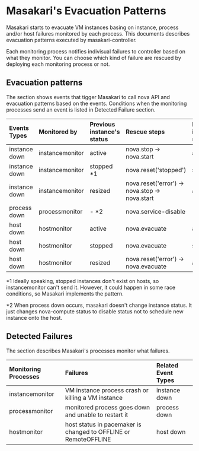 # Masakari's Evacuation Patterns

Masakari starts to evacuate VM instances basing on instance, process and/or
host failures monitored by each process. This documents describes evacuation
patterns executed by masakari-controller.

Each monitoring process notifies indivisual failures to controller based on
what they monitor.
You can choose which kind of failure are rescued by deploying each monitoring
process or not.

## Evacuation patterns

The section shows events that tigger Masakari to call nova API and evacuation patterns
based on the events.
Conditions when the monitoring processes send an event is listed in Detected Failure section.

| Events Types | Monitored by | Previous instance's status | Rescue steps | Post instance's status |
| :--- | :--- | :--- | :--- | :--- |
| instance down | instancemonitor | active | nova.stop -> nova.start | active |
| instance down | instancemonitor | stopped *1 | nova.reset('stopped') | stopped |
| instance down | instancemonitor | resized | nova.reset('error') -> nova.stop -> nova.start | active |
| process down | processmonitor | - *2 | nova.service-disable | - |
| host down | hostmonitor | active | nova.evacuate | active |
| host down | hostmonitor | stopped | nova.evacuate | stopped |
| host down | hostmonitor | resized | nova.reset('error') -> nova.evacuate | active |

*1 Ideally speaking, stopped instances don't exist on hosts, so instancemonitor can't send it.
However, it could happen in some race conditions, so Masakari implements the pattern.

*2 When process down occurs, masakari doesn't change instance status.
It just changes nova-compute status to disable status not to schedule new instance onto the host.

## Detected Failures

The section describes Masakari's processes monitor what failures.

| Monitoring Processes | Failures | Related Event Types |
| :--- | :--- | :--- |
| instancemonitor | VM instance process crash or killing a VM instance | instance down |
| processmonitor | monitored process goes down and unable to restart it | process down |
| hostmonitor | host status in pacemaker is changed to OFFLINE or RemoteOFFLINE | host down |
